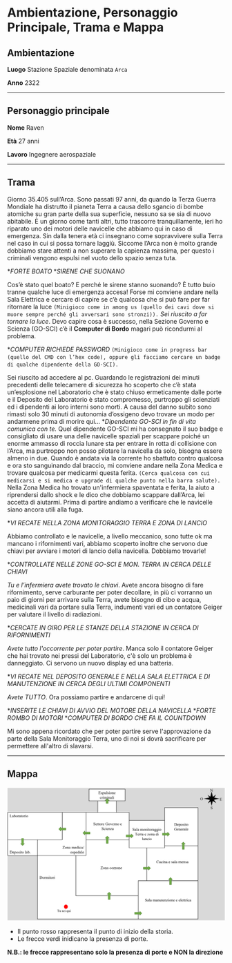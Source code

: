 # Ambientazione, Personaggio Principale, Trama e Mappa

## Ambientazione 
**Luogo** Stazione Spaziale denominata `Arca`

**Anno** 2322

---

## Personaggio principale
**Nome** Raven

**Età** 27 anni

**Lavoro** Ingegnere aerospaziale

---

## Trama

Giorno 35.405 sull’Arca. Sono passati 97 anni, da quando la Terza Guerra Mondiale ha distrutto il pianeta Terra a causa dello sgancio di bombe atomiche su gran parte della sua superficie, nessuno sa se sia di nuovo abitabile. È un giorno come tanti altri, tutto trascorre tranquillamente, ieri ho riparato uno dei motori delle navicelle che abbiamo qui in caso di emergenza. Sin dalla tenera età ci insegnano come sopravvivere sulla Terra nel caso in cui si possa tornare laggiù. Siccome l’Arca non è molto grande dobbiamo stare attenti a non superare la capienza massima, per questo i criminali vengono espulsi nel vuoto dello spazio senza tuta.

**FORTE BOATO* **SIRENE CHE SUONANO*

Cos’è stato quel boato? E perché le sirene stanno suonando? È tutto buio tranne qualche luce di emergenza accesa! Forse mi conviene andare nella Sala Elettrica e cercare di capire se c’è qualcosa che si può fare per far ritornare la luce `(Minigioco come in among us (quello dei cavi dove si muore sempre perché gli avversari sono stronzi)).` _Sei riuscito a far tornare la luce_. Devo capire cosa è successo, nella Sezione Governo e Scienza (GO-SCI) c’è il **Computer di Bordo** magari può ricondurmi al problema. 

**COMPUTER RICHIEDE PASSWORD* `(Minigioco come in progress bar (quello del CMD con l’hex code), oppure gli facciamo cercare un badge di qualche dipendente della GO-SCI).`

Sei riuscito ad accedere al pc. Guardando le registrazioni dei minuti precedenti delle telecamere di sicurezza ho scoperto che c’è stata un’esplosione nel Laboratorio che è stato chiuso ermeticamente dalle porte e il Deposito del Laboratorio è stato compromesso, purtroppo gli scienziati ed i dipendenti ai loro interni sono morti. A causa del danno subito sono rimasti solo 30 minuti di autonomia d’ossigeno devo trovare un modo per andarmene prima di morire qui... **Dipendente GO-SCI in fin di vita comunica con te.* Quel dipendente GO-SCI mi ha consegnato il suo badge e consigliato di usare una delle navicelle spaziali per scappare poiché un enorme ammasso di roccia lunare sta per entrare in rotta di collisione con l’Arca, ma purtroppo non posso pilotare la navicella da solo, bisogna essere almeno in due. Quando è andata via la corrente ho sbattuto contro qualcosa e ora sto sanguinando dal braccio, mi conviene andare nella Zona Medica e trovare qualcosa per medicarmi questa ferita. `(Cerca qualcosa con cui medicarsi e si medica e upgrade di qualche punto nella barra salute).` Nella Zona Medica ho trovato un'infermiera spaventata e ferita, la aiuto a riprendersi dallo shock e le dico che dobbiamo scappare dall’Arca, lei accetta di aiutarmi. Prima di partire andiamo a verificare che le navicelle siano ancora utili alla fuga. 

**VI RECATE NELLA ZONA MONITORAGGIO TERRA E ZONA DI LANCIO*

Abbiamo controllato e le navicelle, a livello meccanico, sono tutte ok ma mancano i rifornimenti vari, abbiamo scoperto inoltre che servono due chiavi per avviare i motori di lancio della navicella. Dobbiamo trovarle!

**CONTROLLATE NELLE ZONE GO-SCI E MON. TERRA IN CERCA DELLE CHIAVI*

_Tu e l’infermiera avete trovato le chiavi_. Avete ancora bisogno di fare rifornimento, serve carburante per poter decollare, in più ci vorranno un paio di giorni per arrivare sulla Terra, avete bisogno di cibo e acqua, medicinali vari da portare sulla Terra, indumenti vari ed un contatore Geiger per valutare il livello di radiazioni.

**CERCATE IN GIRO PER LE STANZE DELLA STAZIONE IN CERCA DI RIFORNIMENTI*

_Avete tutto l'occorrente per poter partire_. Manca solo il contatore Geiger che hai trovato nei pressi del Laboratorio, c'è solo un problema è danneggiato. Ci servono un nuovo display ed una batteria.

**VI RECATE NEL DEPOSITO GENERALE E NELLA SALA ELETTRICA E DI MANUTENZIONE IN CERCA DEGLI ULTIMI COMPONENTI*

_Avete TUTTO_. Ora possiamo partire e andarcene di qui!

**INSERITE LE CHIAVI DI AVVIO DEL MOTORE DELLA NAVICELLA* **FORTE ROMBO DI MOTORI* **COMPUTER DI BORDO CHE FA IL COUNTDOWN*

Mi sono appena ricordato che per poter partire serve l'approvazione da parte della Sala Monitoraggio Terra, uno di noi si dovrà sacrificare per permettere all'altro di slavarsi.

---

## Mappa

![mappa](./img/adv_map.png)

- Il punto rosso rappresenta il punto di inizio della storia.
- Le frecce verdi inidicano la presenza di porte.

**N.B.: le frecce rappresentano solo la presenza di porte e NON la direzione**
